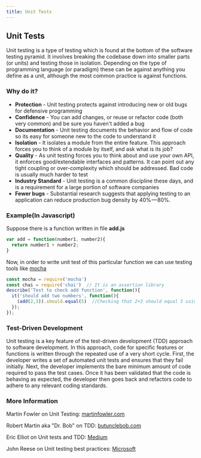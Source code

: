 ```yaml
---
title: Unit Tests
---
```

## Unit Tests

Unit testing is a type of testing which is found at the bottom of the software testing pyramid.
It involves breaking the codebase down into smaller parts (or units) and testing those in isolation.
Depending on the type of programming language (or paradigm) these can be against anything you define as a unit, although the most common practice is against functions.

### Why do it?

- **Protection** - Unit testing protects against introducing new or old bugs for defensive programming
- **Confidence** - You can add changes, or reuse or refactor code (both very common) and be sure you haven't added a bug
- **Documentation** - Unit testing documents the behavior and flow of code so its easy for someone new to the code to understand it
- **Isolation** - It isolates a module from the entire feature. This approach forces you to think of a module by itself, and ask what is its job?
- **Quality** - As unit testing forces you to think about and use your own API, it enforces good/extendable interfaces and patterns. It can point out any tight coupling or over-complexity which should be addressed. Bad code is usually much harder to test 
- **Industry Standard** -  Unit testing is a common discipline these days, and is a requirement for a large portion of software companies
- **Fewer bugs** - Substantial research suggests that applying testing to an application can reduce production bug density by 40% — 80%.

### Example(In Javascript)
Suppose there is a function written in file **add.js**
```javascript
var add = function(number1, number2){
  return number1 + number2;
}
```
Now, in order to write unit test of this particular function we can use testing tools like [mocha](http://mochajs.org/)
```javascript
const mocha = require('mocha')
const chai = require('chai')  // It is an assertion library
describe('Test to check add function', function(){
  it('should add two numbers', function(){
    (add(2,3)).should.equal(5)  //Checking that 2+3 should equal 5 using the given add function
  });
});
```

### Test-Driven Development

Unit testing is a key feature of the test-driven development (TDD) approach to software development. In this approach, code for specific features or functions is written through the repeated use of a very short cycle. First, the developer writes a set of automated unit tests and ensures that they fail initially. Next, the developer implements the bare minimum amount of code required to pass the test cases. Once it has been validated that the code is behaving as expected, the developer then goes back and refactors code to adhere to any relevant coding standards.

### More Information

Martin Fowler on Unit Testing: <a href='https://www.martinfowler.com/bliki/UnitTest.html' target='_blank' rel='nofollow'>martinfowler.com</a>

Robert Martin aka "Dr. Bob" on TDD: <a href='http://www.butunclebob.com/ArticleS.UncleBob.TheThreeRulesOfTdd' target='_blank' rel='nofollow'>butunclebob.com</a>

Eric Elliot on Unit tests and TDD: <a href='https://medium.com/javascript-scene/5-common-misconceptions-about-tdd-unit-tests-863d5beb3ce9' target='_blank' rel='nofollow'>Medium</a>

John Reese on Unit testing best practices: <a href='https://docs.microsoft.com/en-us/dotnet/core/testing/unit-testing-best-practices' target='_blank' rel='nofollow'>Microsoft</a>


